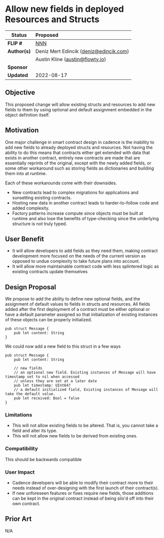 # Allow new fields in deployed Resources and Structs

| Status        | Proposed                                                  |
|---------------|:--------------------------------------------------------- |
| **FLIP #**    | [NNN](https://github.com/onflow/flow/pull/NNN)            |
| **Author(s)** | Deniz Mert Edincik (deniz@edincik.com)                    |
|               | Austin Kline (austin@flowty.io)                           | 
| **Sponsor**   |                                                           |
| **Updated**   | 2022-08-17                                                |

## Objective
This proposed change will allow existing structs and resources to add new fields to them by
using optional and default assignment embedded in the object definition itself.

## Motivation

One major challenge in smart contract design in cadence is the inability to add new fields to already deployed 
structs and resources. Not having the ability to do this means that contracts either get extended 
with data that exists in another contract, entirely new contracts are made that are essentially reprints of the
original, except with the newly added fields, or some other workaround such as storing fields as dictionaries
and building them into at runtime.

Each of these workarounds come with their downsides. 
- New contracts lead to complex migrations for applications and sunsetting existing contracts. 
- Hosting new data in another contract leads to harder-to-follow code and added complexity. 
- Factory patterns increase compute since objects must be built at runtime and also lose the benefits of type-checking
    since the underlying structure is not truly typed.

## User Benefit

- It will allow developers to add fields as they need them, making contract development more focused on the needs of the current version
    as opposed to undue complexity to take future plans into account.
- It will allow more maintainable contract code with less splintered logic as existing contracts update themselves

## Design Proposal

We propose to add the ability to define new optional fields, and the assignment of default values to fields in
structs and resources. All fields added after the first deployment of a contract must be either optional or have
a default parameter assigned so that initialization of existing instances of these objects can be properly
initialized.

```cadence
pub struct Message {
    pub let content: String
}
```

We could now add a new field to this struct in a few ways

```cadence
pub struct Message {
    pub let content: String
    
    // new fields
    // an optional new field. Existing instances of Message will have timestamp set to nil when accessed
    // unless they are set at a later date
    pub let timestamp: UInt64?
    // a default initialized field, Existing instances of Message will take the default value.
    pub let received: Bool = false 
}
```

### Limitations

- This will not allow existing fields to be altered. That is, you cannot take a field and alter its type.
- This will not allow new fields to be derived from existing ones.

### Compatibility

This should be backwards compatible

### User Impact

- Cadence developers will be able to modify their contract more to their needs instead of over-designing with
the first launch of their contract(s). 
- If new unforeseen features or fixes require new fields, those additions can be kept in the original contract instead of being silo'd off into their own contract.

## Prior Art

N/A
